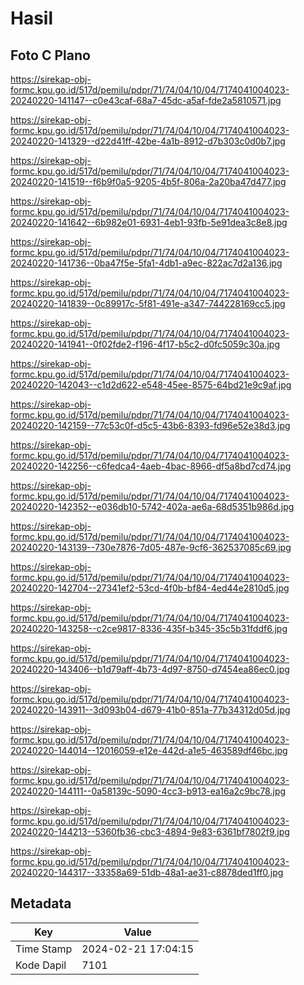 # Hasil

## Foto C Plano

https://sirekap-obj-formc.kpu.go.id/517d/pemilu/pdpr/71/74/04/10/04/7174041004023-20240220-141147--c0e43caf-68a7-45dc-a5af-fde2a5810571.jpg

https://sirekap-obj-formc.kpu.go.id/517d/pemilu/pdpr/71/74/04/10/04/7174041004023-20240220-141329--d22d41ff-42be-4a1b-8912-d7b303c0d0b7.jpg

https://sirekap-obj-formc.kpu.go.id/517d/pemilu/pdpr/71/74/04/10/04/7174041004023-20240220-141519--f6b9f0a5-9205-4b5f-806a-2a20ba47d477.jpg

https://sirekap-obj-formc.kpu.go.id/517d/pemilu/pdpr/71/74/04/10/04/7174041004023-20240220-141642--6b982e01-6931-4eb1-93fb-5e91dea3c8e8.jpg

https://sirekap-obj-formc.kpu.go.id/517d/pemilu/pdpr/71/74/04/10/04/7174041004023-20240220-141736--0ba47f5e-5fa1-4db1-a9ec-822ac7d2a136.jpg

https://sirekap-obj-formc.kpu.go.id/517d/pemilu/pdpr/71/74/04/10/04/7174041004023-20240220-141839--0c89917c-5f81-491e-a347-744228169cc5.jpg

https://sirekap-obj-formc.kpu.go.id/517d/pemilu/pdpr/71/74/04/10/04/7174041004023-20240220-141941--0f02fde2-f196-4f17-b5c2-d0fc5059c30a.jpg

https://sirekap-obj-formc.kpu.go.id/517d/pemilu/pdpr/71/74/04/10/04/7174041004023-20240220-142043--c1d2d622-e548-45ee-8575-64bd21e9c9af.jpg

https://sirekap-obj-formc.kpu.go.id/517d/pemilu/pdpr/71/74/04/10/04/7174041004023-20240220-142159--77c53c0f-d5c5-43b6-8393-fd96e52e38d3.jpg

https://sirekap-obj-formc.kpu.go.id/517d/pemilu/pdpr/71/74/04/10/04/7174041004023-20240220-142256--c6fedca4-4aeb-4bac-8966-df5a8bd7cd74.jpg

https://sirekap-obj-formc.kpu.go.id/517d/pemilu/pdpr/71/74/04/10/04/7174041004023-20240220-142352--e036db10-5742-402a-ae6a-68d5351b986d.jpg

https://sirekap-obj-formc.kpu.go.id/517d/pemilu/pdpr/71/74/04/10/04/7174041004023-20240220-143139--730e7876-7d05-487e-9cf6-362537085c69.jpg

https://sirekap-obj-formc.kpu.go.id/517d/pemilu/pdpr/71/74/04/10/04/7174041004023-20240220-142704--27341ef2-53cd-4f0b-bf84-4ed44e2810d5.jpg

https://sirekap-obj-formc.kpu.go.id/517d/pemilu/pdpr/71/74/04/10/04/7174041004023-20240220-143258--c2ce9817-8336-435f-b345-35c5b31fddf6.jpg

https://sirekap-obj-formc.kpu.go.id/517d/pemilu/pdpr/71/74/04/10/04/7174041004023-20240220-143406--b1d79aff-4b73-4d97-8750-d7454ea86ec0.jpg

https://sirekap-obj-formc.kpu.go.id/517d/pemilu/pdpr/71/74/04/10/04/7174041004023-20240220-143911--3d093b04-d679-41b0-851a-77b34312d05d.jpg

https://sirekap-obj-formc.kpu.go.id/517d/pemilu/pdpr/71/74/04/10/04/7174041004023-20240220-144014--12016059-e12e-442d-a1e5-463589df46bc.jpg

https://sirekap-obj-formc.kpu.go.id/517d/pemilu/pdpr/71/74/04/10/04/7174041004023-20240220-144111--0a58139c-5090-4cc3-b913-ea16a2c9bc78.jpg

https://sirekap-obj-formc.kpu.go.id/517d/pemilu/pdpr/71/74/04/10/04/7174041004023-20240220-144213--5360fb36-cbc3-4894-9e83-6361bf7802f9.jpg

https://sirekap-obj-formc.kpu.go.id/517d/pemilu/pdpr/71/74/04/10/04/7174041004023-20240220-144317--33358a69-51db-48a1-ae31-c8878ded1ff0.jpg


## Metadata

| Key        | Value               |
| ---------- | ------------------- |
| Time Stamp | 2024-02-21 17:04:15 |
| Kode Dapil | 7101                |



